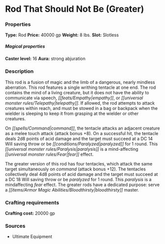 ﻿---
Title: "Rod That Should Not Be (Greater)"
Type: "Rod"
Price: "40000 gp"
Weight: "8 lbs."
Slot: "Slotless"
Caster level: "16"
Aura: "strong abjuration"
Description: |
  "This rod is a fusion of magic and the limb of a dangerous, nearly mindless aberration. This rod features a single writhing tentacle at one end. The rod contains the mind of a living creature, but it does not have the ability to communicate via speech, empathy, or telepathy. If allowed, the rod attempts to attack creatures within reach, and must be stowed in a bag or backpack when the wielder is sleeping to keep it from grasping at the wielder or other creatures.
  On command, the tentacle attacks an adjacent creature as a melee touch attack (attack bonus +8). On a successful hit, the tentacle deals 2d8 points of acid damage and the target must succeed at a DC 14 Will saving throw or be paralyzed for 1 round. This paralysis is a mind-affecting fear effect.
  The greater version of this rod has four tentacles, which attack the same target simultaneously on command (attack bonus +12). The tentacles collectively deal 4d8 points of acid damage and the target must succeed at a DC 18 Will saving throw or be paralyzed for 1 round. This paralysis is a mindaffecting fear effect. The greater rods have a dedicated purpose: serve a bloodthirsty master."
Crafting cost: "20000 gp"
Sources: "['Ultimate Equipment']"
---

# Rod That Should Not Be (Greater)

### Properties

**Type:** Rod **Price:** 40000 gp **Weight:** 8 lbs. **Slot:** Slotless

##### Magical properties

**Caster level:** 16 **Aura:** strong abjuration

### Description

This rod is a fusion of magic and the limb of a dangerous, nearly mindless aberration. This rod features a single writhing tentacle at one end. The rod contains the mind of a living creature, but it does not have the ability to communicate via speech, _[[feats/Empathy|empathy]]_, or _[[universal monster rules/Telepathy|telepathy]]_. If allowed, the rod attempts to attack creatures within reach, and must be stowed in a bag or backpack when the wielder is sleeping to keep it from grasping at the wielder or other creatures.

On _[[spells/Command|command]]_, the tentacle attacks an adjacent creature as a melee touch attack (attack bonus +8). On a successful hit, the tentacle deals 2d8 points of acid damage and the target must succeed at a DC 14 Will saving throw or be _[[conditions/Paralyzed|paralyzed]]_ for 1 round. This _[[universal monster rules/Paralysis|paralysis]]_ is a mind-affecting _[[universal monster rules/Fear|fear]]_ effect.

The greater version of this rod has four tentacles, which attack the same target simultaneously on _command_ (attack bonus +12). The tentacles collectively deal 4d8 points of acid damage and the target must succeed at a DC 18 Will saving throw or be _paralyzed_ for 1 round. This _paralysis_ is a mindaffecting _fear_ effect. The greater rods have a dedicated purpose: serve a _[[items/Armor Magic Abilities/Bloodthirsty|bloodthirsty]]_ master.

### Crafting requirements

**Crafting cost:** 20000 gp

### Sources

* Ultimate Equipment